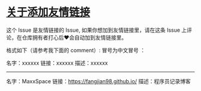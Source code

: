 # [关于添加友情链接](https://github.com/fangjian98/space/issues/8)

这个 Issue 是友情链接的 Issue, 如果你想加到友情链接里，请在这条 Issue 上评论，在仓库拥有者打心后:heart:会自动加到友情链接里。

格式如下（请参考我下面的 comment）:
冒号为中文冒号 ：

名字：xxxxxx
链接：xxxxxx
描述：xxxxxx


---

名字：MaxxSpace
链接：https://fangjian98.github.io/
描述：程序员记录博客